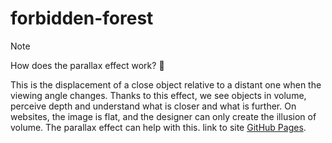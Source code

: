 # forbidden-forest
> [!NOTE]
>How does the parallax effect work? :thinking:
> 
> This is the displacement of a close object relative to a distant one when the viewing angle changes. Thanks to this effect, we see objects in volume, perceive depth and understand what is closer and what is further. On websites, the image is flat, and the designer can only create the illusion of volume. The parallax effect can help with this.
>link to site [GitHub Pages](http://127.0.0.1:5500/ready-html/index.html).
